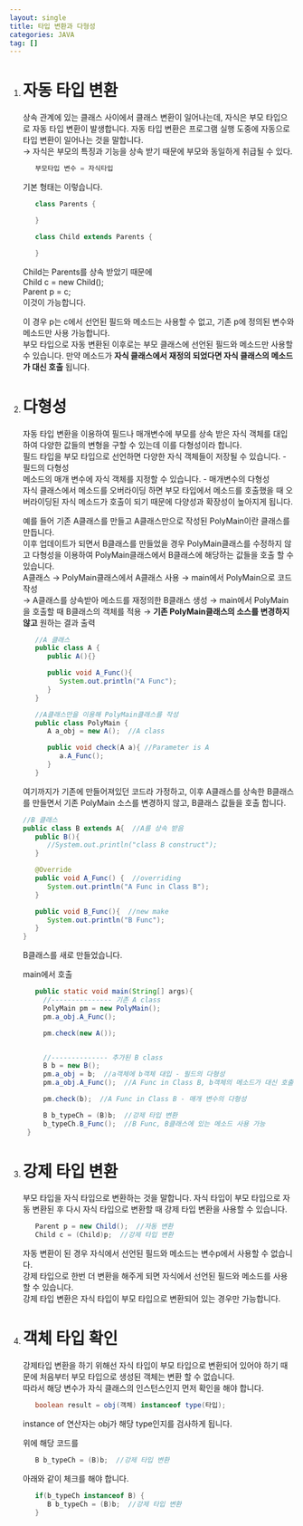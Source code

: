 ```yaml
---
layout: single
title: 타입 변환과 다형성
categories: JAVA
tag: []
---
```


1. # 자동 타입 변환
   상속 관계에 있는 클래스 사이에서 클래스 변환이 일어나는데, 자식은 부모 타입으로 자동 타입 변환이 발생합니다. 자동 타입 변환은 프로그램 실행 도중에 자동으로 타입 변환이 일어나는 것을 말합니다.   
   → 자식은 부모의 특징과 기능을 상속 받기 때문에 부모와 동일하게 취급될 수 있다.  

   ```java
      부모타입 변수 = 자식타입
   ```
   기본 형태는 이렇습니다.

   ```java
      class Parents {

      }

      class Child extends Parents {

      }
   ```   
   Child는 Parents를 상속 받았기 때문에   
   Child c = new Child();   
   Parent p = c;   
   이것이 가능합니다.   

   이 경우 p는 c에서 선언된 필드와 메소드는 사용할 수 없고, 기존 p에 정의된 변수와 메소드만 사용 가능합니다.   
   부모 타입으로 자동 변환된 이후로는 부모 클래스에 선언된 필드와 메소드만 사용할 수 있습니다. 만약 메소드가 __자식 클래스에서 재정의 되었다면 자식 클래스의 메소드가 대신 호출__ 됩니다.

1. # 다형성
   자동 타입 변환을 이용하여 필드나 매개변수에 부모를 상속 받은 자식 객체를 대입하여 다양한 값들의 변형을 구할 수 있는데 이를 다형성이라 합니다.    
   필드 타입을 부모 타입으로 선언하면 다양한 자식 객체들이 저장될 수 있습니다. - 필드의 다형성   
   메소드의 매개 변수에 자식 객체를 지정할 수 있습니다. - 매개변수의 다형성      
   자식 클래스에서 메소드를 오버라이딩 하면 부모 타입에서 메소드를 호출했을 때 오버라이딩된 자식 메소드가 호출이 되기 때문에 다양성과 확장성이 높아지게 됩니다.   
   
   예를 들어 기존 A클래스를 만들고 A클래스만으로 작성된 PolyMain이란 클래스를 만듭니다.   
   이후 업데이트가 되면서 B클래스를 만들었을 경우 PolyMain클래스를 수정하지 않고 다형성을 이용하여 PolyMain클래스에서 B클래스에 해당하는 값들을 호출 할 수 있습니다.   
   A클래스 → PolyMain클래스에서 A클래스 사용 → main에서 PolyMain으로 코드 작성   
   → A클래스를 상속받아 메소드를 재정의한 B클래스 생성 → main에서 PolyMain을 호출할 때 B클래스의 객체를 적용 → __기존 PolyMain클래스의 소스를 변경하지 않고__ 원하는 결과 출력
   ```java
      //A 클래스
      public class A {
         public A(){}

         public void A_Func(){
            System.out.println("A Func");
         }
      }

      //A클래스만을 이용해 PolyMain클래스를 작성
      public class PolyMain {
         A a_obj = new A();  //A class

         public void check(A a){ //Parameter is A
            a.A_Func();
         }  
      }
      ```
      여기까지가 기존에 만들어져있던 코드라 가정하고, 이후 A클래스를 상속한 B클래스를 만들면서 기존 PolyMain 소스를 변경하지 않고, B클래스 값들을 호출 합니다.
      ```java
      //B 클래스
      public class B extends A{  //A를 상속 받음
         public B(){
            //System.out.println("class B construct");
         }

         @Override
         public void A_Func() {  //overriding
            System.out.println("A Func in Class B");
         }

         public void B_Func(){  //new make
            System.out.println("B Func");
         }
      }      
   ```   
   B클래스를 새로 만들었습니다.   

   main에서 호출   
   ```java
      public static void main(String[] args){
        //--------------- 기존 A class
        PolyMain pm = new PolyMain();
        pm.a_obj.A_Func();

        pm.check(new A());


        //-------------- 추가된 B class
        B b = new B();
        pm.a_obj = b;  //a객체에 b객체 대입 - 필드의 다형성
        pm.a_obj.A_Func();  //A Func in Class B, b객체의 메소드가 대신 호출

        pm.check(b);  //A Func in Class B - 매개 변수의 다형성

        B b_typeCh = (B)b;  //강제 타입 변환
        b_typeCh.B_Func();  //B Func, B클래스에 있는 메소드 사용 가능
    }
   ```

1. # 강제 타입 변환
   부모 타입을 자식 타입으로 변환하는 것을 말합니다. 자식 타입이 부모 타입으로 자동 변환된 후 다시 자식 타입으로 변환할 때 강제 타입 변환을 사용할 수 있습니다.   
   ```java
      Parent p = new Child();  //자동 변환
      Child c = (Child)p;  //강제 타입 변환
   ```   
   자동 변환이 된 경우 자식에서 선언된 필드와 메소드는 변수p에서 사용할 수 없습니다.    
   강제 타입으로 한번 더 변환을 해주게 되면 자식에서 선언된 필드와 메소드를 사용할 수 있습니다.   
   강제 타입 변환은 자식 타입이 부모 타입으로 변환되어 있는 경우만 가능합니다.   

1. # 객체 타입 확인
   강제타입 변환을 하기 위해선 자식 타입이 부모 타입으로 변환되어 있어야 하기 때문에 처음부터 부모 타입으로 생성된 객체는 변환 할 수 없습니다.   
   따라서 해당 변수가 자식 클래스의 인스턴스인지 먼저 확인을 해야 합니다.   
   ```java
      boolean result = obj(객체) instanceof type(타입);
   ```   
   instance of 연산자는 obj가 해당 type인지를 검사하게 됩니다.   

   위에 해당 코드를
   ```java
      B b_typeCh = (B)b;  //강제 타입 변환
   ```   

   아래와 같이 체크를 해야 합니다.   
   ```java
      if(b_typeCh instanceof B) {
         B b_typeCh = (B)b;  //강제 타입 변환
      }
   ```
